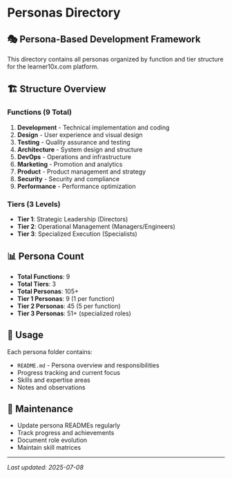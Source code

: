 # Personas Directory

## 🎭 **Persona-Based Development Framework**

This directory contains all personas organized by function and tier structure for the learner10x.com platform.

## 🏗️ **Structure Overview**

### Functions (9 Total)
1. **Development** - Technical implementation and coding
2. **Design** - User experience and visual design
3. **Testing** - Quality assurance and testing
4. **Architecture** - System design and structure
5. **DevOps** - Operations and infrastructure
6. **Marketing** - Promotion and analytics
7. **Product** - Product management and strategy
8. **Security** - Security and compliance
9. **Performance** - Performance optimization

### Tiers (3 Levels)
- **Tier 1**: Strategic Leadership (Directors)
- **Tier 2**: Operational Management (Managers/Engineers)
- **Tier 3**: Specialized Execution (Specialists)

## 📊 **Persona Count**
- **Total Functions**: 9
- **Total Tiers**: 3
- **Total Personas**: 105+
- **Tier 1 Personas**: 9 (1 per function)
- **Tier 2 Personas**: 45 (5 per function)
- **Tier 3 Personas**: 51+ (specialized roles)

## 🎯 **Usage**

Each persona folder contains:
- `README.md` - Persona overview and responsibilities
- Progress tracking and current focus
- Skills and expertise areas
- Notes and observations

## 📝 **Maintenance**

- Update persona READMEs regularly
- Track progress and achievements
- Document role evolution
- Maintain skill matrices

---
*Last updated: 2025-07-08*
